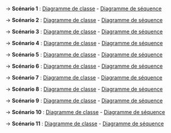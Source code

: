->  **Scénario 1** : [Diagramme de classe](scenario1_classe.jpg) - [Diagramme de séquence](Scenario1_sqn.jpg)

->  **Scénario 2** : [Diagramme de classe](Scénario2_classe.jpg) - [Diagramme de séquence](Scenario2_sqn.jpg)

->  **Scénario 3** : [Diagramme de classe](Scénario3_classe.jpg) - [Diagramme de séquence](Scenario3_sqn.jpg)

->  **Scénario 4** : [Diagramme de classe](Scénario4_classe.jpg) - [Diagramme de séquence](Scenario4_sqn.jpg)

->  **Scénario 5** : [Diagramme de classe](Scénario5_classe.jpg) - [Diagramme de séquence](Scenario5_sqn.jpg)

->  **Scénario 6** : [Diagramme de classe](Scénario6_classe.jpg) - [Diagramme de séquence](Scenario6_sqn.jpg)

->  **Scénario 7** : [Diagramme de classe](Scénario7_classe.jpg) - [Diagramme de séquence](Scenario7_sqn.jpg)

->  **Scénario 8** : [Diagramme de classe](Scénario8_classe.jpg) - [Diagramme de séquence](Scenario8_sqn.jpg)

->  **Scénario 9** : [Diagramme de classe](Scénario9_classe.jpg) - [Diagramme de séquence](Scenario9_sqn.jpg)

->  **Scénario 10** : [Diagramme de classe](Scénario10_classe.jpg) - [Diagramme de séquence](Scenario10_sqn.jpg)

->  **Scénario 11** : [Diagramme de classe](Scénario11_classe.jpg) - [Diagramme de séquence](Scenario11_sqn.jpg)

